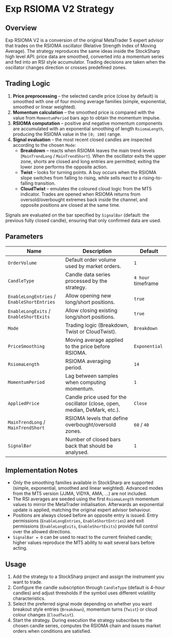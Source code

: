 # Exp RSIOMA V2 Strategy

## Overview
Exp RSIOMA V2 is a conversion of the original MetaTrader 5 expert advisor that trades on the RSIOMA oscillator (Relative Strength Index of Moving Average). The strategy reproduces the same ideas inside the StockSharp high level API: price data are smoothed, converted into a momentum series and fed into an RSI style accumulator. Trading decisions are taken when the oscillator changes direction or crosses predefined zones.

## Trading Logic
1. **Price preprocessing** – the selected candle price (close by default) is smoothed with one of four moving average families (simple, exponential, smoothed or linear weighted).
2. **Momentum calculation** – the smoothed price is compared with the value from `MomentumPeriod` bars ago to obtain the momentum impulse.
3. **RSIOMA computation** – positive and negative momentum components are accumulated with an exponential smoothing of length `RsiomaLength`, producing the RSIOMA value in the `[0; 100]` range.
4. **Signal evaluation** – the most recent closed candles are inspected according to the chosen `Mode`:
   - **Breakdown** – reacts when RSIOMA leaves the main trend levels (`MainTrendLong` / `MainTrendShort`). When the oscillator exits the upper zone, shorts are closed and long entries are permitted; exiting the lower zone performs the opposite action.
   - **Twist** – looks for turning points. A buy occurs when the RSIOMA slope switches from falling to rising, while sells react to a rising-to-falling transition.
   - **CloudTwist** – emulates the coloured cloud logic from the MT5 indicator. Trades are opened when RSIOMA returns from oversold/overbought extremes back inside the channel, and opposite positions are closed at the same time.

Signals are evaluated on the bar specified by `SignalBar` (default: the previous fully closed candle), ensuring that only confirmed data are used.

## Parameters
| Name | Description | Default |
|------|-------------|---------|
| `OrderVolume` | Default order volume used by market orders. | `1` |
| `CandleType` | Candle data series processed by the strategy. | `4 hour` timeframe |
| `EnableLongEntries` / `EnableShortEntries` | Allow opening new long/short positions. | `true` |
| `EnableLongExits` / `EnableShortExits` | Allow closing existing long/short positions. | `true` |
| `Mode` | Trading logic (Breakdown, Twist or CloudTwist). | `Breakdown` |
| `PriceSmoothing` | Moving average applied to the price before RSIOMA. | `Exponential` |
| `RsiomaLength` | RSIOMA averaging period. | `14` |
| `MomentumPeriod` | Lag between samples when computing momentum. | `1` |
| `AppliedPrice` | Candle price used for the oscillator (close, open, median, DeMark, etc.). | `Close` |
| `MainTrendLong` / `MainTrendShort` | RSIOMA levels that define overbought/oversold zones. | `60` / `40` |
| `SignalBar` | Number of closed bars back that should be analysed. | `1` |

## Implementation Notes
- Only the smoothing families available in StockSharp are supported (simple, exponential, smoothed and linear weighted). Advanced modes from the MT5 version (JJMA, VIDYA, AMA, …) are not included.
- The RSI averages are seeded using the first `RsiomaLength` momentum values to mirror the MetaTrader initialisation. Afterwards an exponential update is applied, matching the original expert advisor behaviour.
- Positions are always closed before an opposite entry is issued. Entry permissions (`EnableLongEntries`, `EnableShortEntries`) and exit permissions (`EnableLongExits`, `EnableShortExits`) provide full control over the allowed directions.
- `SignalBar = 0` can be used to react to the current finished candle; higher values reproduce the MT5 ability to wait several bars before acting.

## Usage
1. Add the strategy to a StockSharp project and assign the instrument you want to trade.
2. Configure the candle subscription through `CandleType` (default is 4-hour candles) and adjust thresholds if the symbol uses different volatility characteristics.
3. Select the preferred signal mode depending on whether you want breakout style entries (`Breakdown`), momentum turns (`Twist`) or cloud colour changes (`CloudTwist`).
4. Start the strategy. During execution the strategy subscribes to the chosen candle series, computes the RSIOMA chain and issues market orders when conditions are satisfied.
